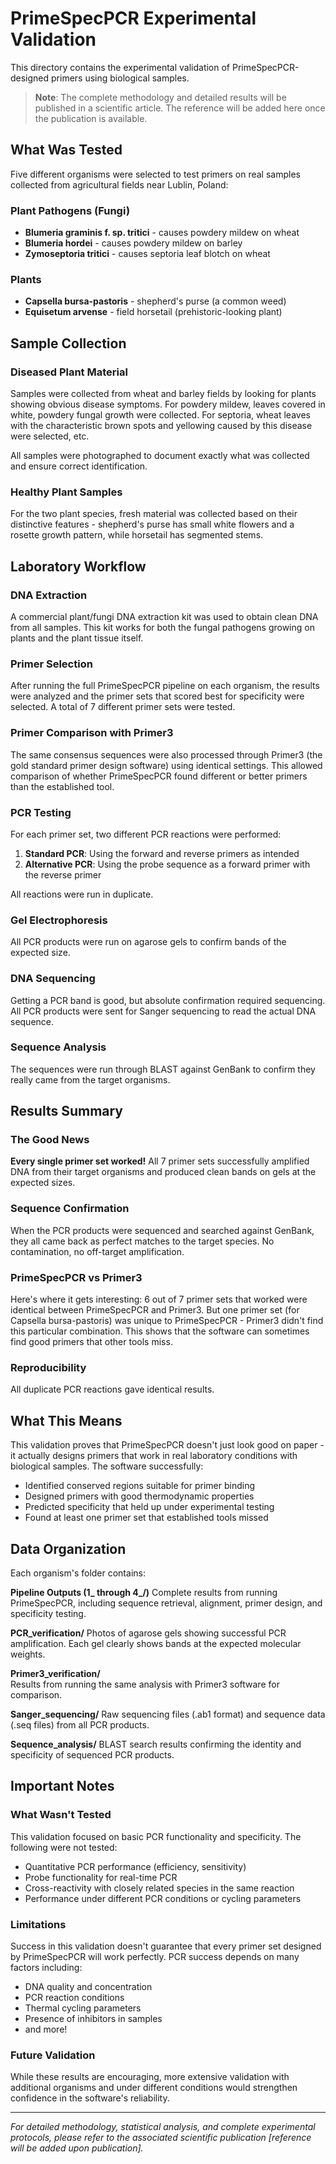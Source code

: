 # PrimeSpecPCR Experimental Validation

This directory contains the experimental validation of PrimeSpecPCR-designed primers using biological samples.

> **Note**: The complete methodology and detailed results will be published in a scientific article. The reference will be added here once the publication is available.

## What Was Tested

Five different organisms were selected to test primers on real samples collected from agricultural fields near Lublin, Poland:

### Plant Pathogens (Fungi)
- **Blumeria graminis f. sp. tritici** - causes powdery mildew on wheat
- **Blumeria hordei** - causes powdery mildew on barley  
- **Zymoseptoria tritici** - causes septoria leaf blotch on wheat

### Plants
- **Capsella bursa-pastoris** - shepherd's purse (a common weed)
- **Equisetum arvense** - field horsetail (prehistoric-looking plant)

## Sample Collection

### Diseased Plant Material
Samples were collected from wheat and barley fields by looking for plants showing obvious disease symptoms. For powdery mildew, leaves covered in white, powdery fungal growth were collected. For septoria, wheat leaves with the characteristic brown spots and yellowing caused by this disease were selected, etc.

All samples were photographed to document exactly what was collected and ensure correct identification.

### Healthy Plant Samples
For the two plant species, fresh material was collected based on their distinctive features - shepherd's purse has small white flowers and a rosette growth pattern, while horsetail has segmented stems.

## Laboratory Workflow

### DNA Extraction
A commercial plant/fungi DNA extraction kit was used to obtain clean DNA from all samples. This kit works for both the fungal pathogens growing on plants and the plant tissue itself.

### Primer Selection
After running the full PrimeSpecPCR pipeline on each organism, the results were analyzed and the primer sets that scored best for specificity were selected. A total of 7 different primer sets were tested.

### Primer Comparison with Primer3
The same consensus sequences were also processed through Primer3 (the gold standard primer design software) using identical settings. This allowed comparison of whether PrimeSpecPCR found different or better primers than the established tool.

### PCR Testing
For each primer set, two different PCR reactions were performed:
1. **Standard PCR**: Using the forward and reverse primers as intended
2. **Alternative PCR**: Using the probe sequence as a forward primer with the reverse primer

All reactions were run in duplicate.

### Gel Electrophoresis
All PCR products were run on agarose gels to confirm bands of the expected size.

### DNA Sequencing
Getting a PCR band is good, but absolute confirmation required sequencing. All PCR products were sent for Sanger sequencing to read the actual DNA sequence.

### Sequence Analysis
The sequences were run through BLAST against GenBank to confirm they really came from the target organisms.

## Results Summary

### The Good News
**Every single primer set worked!** All 7 primer sets successfully amplified DNA from their target organisms and produced clean bands on gels at the expected sizes.

### Sequence Confirmation
When the PCR products were sequenced and searched against GenBank, they all came back as perfect matches to the target species. No contamination, no off-target amplification.

### PrimeSpecPCR vs Primer3
Here's where it gets interesting: 6 out of 7 primer sets that worked were identical between PrimeSpecPCR and Primer3. But one primer set (for Capsella bursa-pastoris) was unique to PrimeSpecPCR - Primer3 didn't find this particular combination. This shows that the software can sometimes find good primers that other tools miss.

### Reproducibility
All duplicate PCR reactions gave identical results.

## What This Means

This validation proves that PrimeSpecPCR doesn't just look good on paper - it actually designs primers that work in real laboratory conditions with biological samples. The software successfully:

- Identified conserved regions suitable for primer binding
- Designed primers with good thermodynamic properties
- Predicted specificity that held up under experimental testing
- Found at least one primer set that established tools missed

## Data Organization

Each organism's folder contains:

**Pipeline Outputs (1_ through 4_/)**
Complete results from running PrimeSpecPCR, including sequence retrieval, alignment, primer design, and specificity testing.

**PCR_verification/**
Photos of agarose gels showing successful PCR amplification. Each gel clearly shows bands at the expected molecular weights.

**Primer3_verification/**  
Results from running the same analysis with Primer3 software for comparison.

**Sanger_sequencing/**
Raw sequencing files (.ab1 format) and sequence data (.seq files) from all PCR products.

**Sequence_analysis/**
BLAST search results confirming the identity and specificity of sequenced PCR products.

## Important Notes

### What Wasn't Tested
This validation focused on basic PCR functionality and specificity. The following were not tested:
- Quantitative PCR performance (efficiency, sensitivity)
- Probe functionality for real-time PCR
- Cross-reactivity with closely related species in the same reaction
- Performance under different PCR conditions or cycling parameters

### Limitations
Success in this validation doesn't guarantee that every primer set designed by PrimeSpecPCR will work perfectly. PCR success depends on many factors including:
- DNA quality and concentration
- PCR reaction conditions
- Thermal cycling parameters
- Presence of inhibitors in samples
- and more!

### Future Validation
While these results are encouraging, more extensive validation with additional organisms and under different conditions would strengthen confidence in the software's reliability.


---

*For detailed methodology, statistical analysis, and complete experimental protocols, please refer to the associated scientific publication [reference will be added upon publication].*
